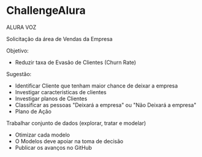 # ChallengeAlura
ALURA VOZ

Solicitação da área de Vendas da Empresa

Objetivo: 
  - Reduzir taxa de Evasão de Clientes (Churn Rate)


Sugestão:
  - Identificar Cliente que tenham maior chance de deixar a empresa
  - Investigar caracteristicas de clientes
  - Investigar planos de Clientes
  - Classificar as pessoas "Deixará a empresa" ou "Não Deixará a empresa"
  - Plano de Ação

Trabalhar conjunto de dados (explorar, tratar e modelar)
  - Otimizar cada modelo
  - O Modelos deve apoiar na toma de decisão
  - Publicar os avanços no GitHub
